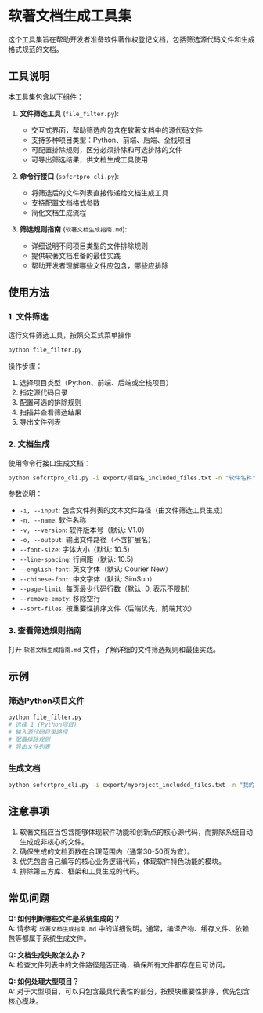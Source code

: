 # 软著文档生成工具集

这个工具集旨在帮助开发者准备软件著作权登记文档，包括筛选源代码文件和生成格式规范的文档。

## 工具说明

本工具集包含以下组件：

1. **文件筛选工具** (`file_filter.py`): 
   - 交互式界面，帮助筛选应包含在软著文档中的源代码文件
   - 支持多种项目类型：Python、前端、后端、全栈项目
   - 可配置排除规则，区分必须排除和可选排除的文件
   - 可导出筛选结果，供文档生成工具使用

2. **命令行接口** (`sofcrtpro_cli.py`):
   - 将筛选后的文件列表直接传递给文档生成工具
   - 支持配置文档格式参数
   - 简化文档生成流程

3. **筛选规则指南** (`软著文档生成指南.md`):
   - 详细说明不同项目类型的文件排除规则
   - 提供软著文档准备的最佳实践
   - 帮助开发者理解哪些文件应包含，哪些应排除

## 使用方法

### 1. 文件筛选

运行文件筛选工具，按照交互式菜单操作：

```bash
python file_filter.py
```

操作步骤：
1. 选择项目类型（Python、前端、后端或全栈项目）
2. 指定源代码目录
3. 配置可选的排除规则
4. 扫描并查看筛选结果
5. 导出文件列表

### 2. 文档生成

使用命令行接口生成文档：

```bash
python sofcrtpro_cli.py -i export/项目名_included_files.txt -n "软件名称" -v "V1.0" -o "./output/软件名称-source" --remove-empty --sort-files
```

参数说明：
- `-i, --input`: 包含文件列表的文本文件路径（由文件筛选工具生成）
- `-n, --name`: 软件名称
- `-v, --version`: 软件版本号（默认: V1.0）
- `-o, --output`: 输出文件路径（不含扩展名）
- `--font-size`: 字体大小（默认: 10.5）
- `--line-spacing`: 行间距（默认: 10.5）
- `--english-font`: 英文字体（默认: Courier New）
- `--chinese-font`: 中文字体（默认: SimSun）
- `--page-limit`: 每页最少代码行数（默认: 0, 表示不限制）
- `--remove-empty`: 移除空行
- `--sort-files`: 按重要性排序文件（后端优先，前端其次）

### 3. 查看筛选规则指南

打开 `软著文档生成指南.md` 文件，了解详细的文件筛选规则和最佳实践。

## 示例

### 筛选Python项目文件

```bash
python file_filter.py
# 选择 1 (Python项目)
# 输入源代码目录路径
# 配置排除规则
# 导出文件列表
```

### 生成文档

```bash
python sofcrtpro_cli.py -i export/myproject_included_files.txt -n "我的项目" -v "V2.0" -o "./output/我的项目-source" --font-size 10.5 --line-spacing 10.5 --remove-empty --sort-files
```

## 注意事项

1. 软著文档应当包含能够体现软件功能和创新点的核心源代码，而排除系统自动生成或非核心的文件。
2. 确保生成的文档页数在合理范围内（通常30-50页为宜）。
3. 优先包含自己编写的核心业务逻辑代码，体现软件特色功能的模块。
4. 排除第三方库、框架和工具生成的代码。

## 常见问题

**Q: 如何判断哪些文件是系统生成的？**  
A: 请参考 `软著文档生成指南.md` 中的详细说明。通常，编译产物、缓存文件、依赖包等都属于系统生成文件。

**Q: 文档生成失败怎么办？**  
A: 检查文件列表中的文件路径是否正确，确保所有文件都存在且可访问。

**Q: 如何处理大型项目？**  
A: 对于大型项目，可以只包含最具代表性的部分，按模块重要性排序，优先包含核心模块。 